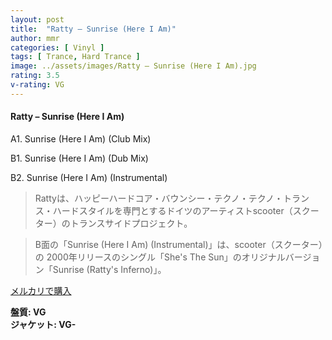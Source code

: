 ```yaml
---
layout: post
title:  "Ratty – Sunrise (Here I Am)"
author: mmr
categories: [ Vinyl ]
tags: [ Trance, Hard Trance ]
image: ../assets/images/Ratty – Sunrise (Here I Am).jpg
rating: 3.5
v-rating: VG
---
```


#### Ratty – Sunrise (Here I Am)

A1. Sunrise (Here I Am) (Club Mix)

B1. Sunrise (Here I Am) (Dub Mix)

B2. Sunrise (Here I Am) (Instrumental)

> Rattyは、ハッピーハードコア・バウンシー・テクノ・テクノ・トランス・ハードスタイルを専門とするドイツのアーティストscooter（スクーター）のトランスサイドプロジェクト。

> B面の「Sunrise (Here I Am) (Instrumental)」は、scooter（スクーター）の 2000年リリースのシングル「She's The Sun」のオリジナルバージョン「Sunrise (Ratty's Inferno)」。

[メルカリで購入](https://jp.mercari.com/item/m87341186255)

<div class="mt-4 mb-4 d-flex align-items-center">
<strong class="mr-1">盤質: VG</strong>
</div>
<div class="mt-4 mb-4 d-flex align-items-center">
<strong class="mr-1">ジャケット: VG-</strong>
</div>
